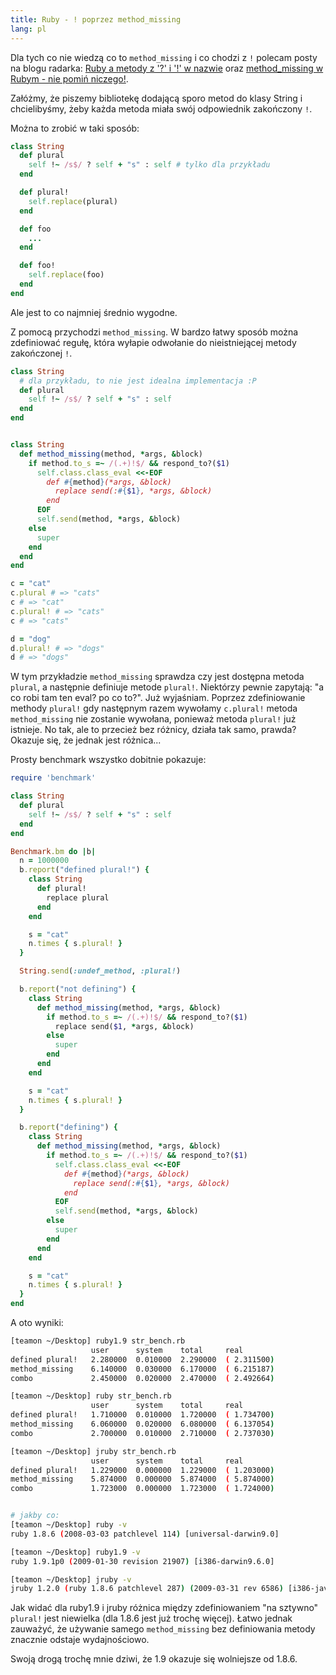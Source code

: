 ```yaml
---
title: Ruby - ! poprzez method_missing
lang: pl
---
```


Dla tych co nie wiedzą co to `method_missing` i co chodzi z `!` polecam posty na blogu radarka:
[Ruby a metody z '?' i '!' w nazwie](http://radarek.jogger.pl/2009/02/21/ruby-a-metody-z-i-w-nazwie/) oraz
[method_missing w Rubym - nie pomiń niczego!](http://radarek.jogger.pl/2008/03/26/method-missing-w-rubym-nie-pomin-niczego/).

Załóżmy, że piszemy bibliotekę dodającą sporo metod do klasy String i chcielibyśmy, żeby każda metoda
miała swój odpowiednik zakończony `!`.

Można to zrobić w taki sposób:

```ruby
class String
  def plural
    self !~ /s$/ ? self + "s" : self # tylko dla przykładu
  end

  def plural!
    self.replace(plural)
  end

  def foo
    ...
  end

  def foo!
    self.replace(foo)
  end
end
```

Ale jest to co najmniej średnio wygodne.

Z pomocą przychodzi `method_missing`.
W bardzo łatwy sposób można zdefiniować regułę, która wyłapie odwołanie do nieistniejącej metody zakończonej `!`.

```ruby
class String
  # dla przykładu, to nie jest idealna implementacja :P
  def plural
    self !~ /s$/ ? self + "s" : self
  end
end


class String
  def method_missing(method, *args, &block)
    if method.to_s =~ /(.+)!$/ && respond_to?($1)
      self.class.class_eval <<-EOF
        def #{method}(*args, &block)
          replace send(:#{$1}, *args, &block)
        end
      EOF
      self.send(method, *args, &block)
    else
      super
    end
  end
end

c = "cat"
c.plural # => "cats"
c # => "cat"
c.plural! # => "cats"
c # => "cats"

d = "dog"
d.plural! # => "dogs"
d # => "dogs"
```

W tym przykładzie `method_missing` sprawdza czy jest dostępna metoda `plural`, a następnie definiuje metode `plural!`.
Niektórzy pewnie zapytają: "a co robi tam ten eval? po co to?". Już wyjaśniam.
Poprzez zdefiniowanie methody `plural!` gdy następnym razem wywołamy `c.plural!` metoda `method_missing`
nie zostanie wywołana, ponieważ metoda `plural!` już istnieje.
No tak, ale to przecież bez różnicy, działa tak samo, prawda? Okazuje się, że jednak jest różnica...

Prosty benchmark wszystko dobitnie pokazuje:

```ruby
require 'benchmark'

class String
  def plural
    self !~ /s$/ ? self + "s" : self
  end
end

Benchmark.bm do |b|
  n = 1000000
  b.report("defined plural!") {
    class String
      def plural!
        replace plural
      end
    end

    s = "cat"
    n.times { s.plural! }
  }

  String.send(:undef_method, :plural!)

  b.report("not defining") {
    class String
      def method_missing(method, *args, &block)
        if method.to_s =~ /(.+)!$/ && respond_to?($1)
          replace send($1, *args, &block)
        else
          super
        end
      end
    end

    s = "cat"
    n.times { s.plural! }
  }

  b.report("defining") {
    class String
      def method_missing(method, *args, &block)
        if method.to_s =~ /(.+)!$/ && respond_to?($1)
          self.class.class_eval <<-EOF
            def #{method}(*args, &block)
              replace send(:#{$1}, *args, &block)
            end
          EOF
          self.send(method, *args, &block)
        else
          super
        end
      end
    end

    s = "cat"
    n.times { s.plural! }
  }
end
```

A oto wyniki:

```bash
[teamon ~/Desktop] ruby1.9 str_bench.rb
                  user      system    total     real
defined plural!   2.280000  0.010000  2.290000  ( 2.311500)
method_missing    6.140000  0.030000  6.170000  ( 6.215187)
combo             2.450000  0.020000  2.470000  ( 2.492664)

[teamon ~/Desktop] ruby str_bench.rb
                  user      system    total     real
defined plural!   1.710000  0.010000  1.720000  ( 1.734700)
method_missing    6.060000  0.020000  6.080000  ( 6.137054)
combo             2.700000  0.010000  2.710000  ( 2.737030)

[teamon ~/Desktop] jruby str_bench.rb
                  user      system    total     real
defined plural!   1.229000  0.000000  1.229000  ( 1.203000)
method_missing    5.874000  0.000000  5.874000  ( 5.874000)
combo             1.723000  0.000000  1.723000  ( 1.724000)


# jakby co:
[teamon ~/Desktop] ruby -v
ruby 1.8.6 (2008-03-03 patchlevel 114) [universal-darwin9.0]

[teamon ~/Desktop] ruby1.9 -v
ruby 1.9.1p0 (2009-01-30 revision 21907) [i386-darwin9.6.0]

[teamon ~/Desktop] jruby -v
jruby 1.2.0 (ruby 1.8.6 patchlevel 287) (2009-03-31 rev 6586) [i386-java]
```


Jak widać dla ruby1.9 i jruby różnica między zdefiniowaniem "na sztywno" `plural!` jest niewielka
(dla 1.8.6 jest już trochę więcej).
Łatwo jednak zauważyć, że używanie samego `method_missing` bez definiowania metody znacznie odstaje wydajnościowo.

Swoją drogą trochę mnie dziwi, że 1.9 okazuje się wolniejsze od 1.8.6.
